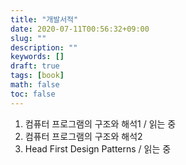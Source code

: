 ```yaml
---
title: "개발서적"
date: 2020-07-11T00:56:32+09:00
slug: ""
description: ""
keywords: []
draft: true
tags: [book]
math: false
toc: false
---
```


1. 컴퓨터 프로그램의 구조와 해석1 / 읽는 중
2. 컴퓨터 프로그램의 구조와 해석2
3. Head First Design Patterns / 읽는 중
